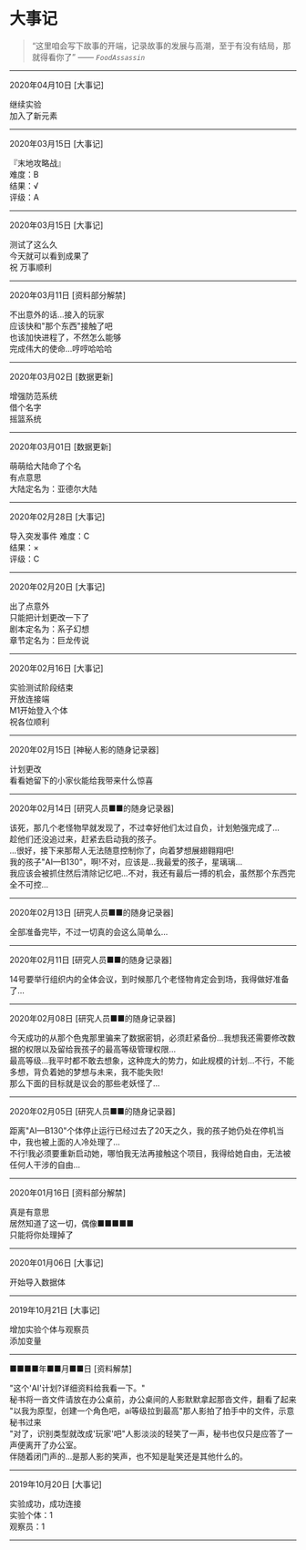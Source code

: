 # 大事记

> “这里咱会写下故事的开端，记录故事的发展与高潮，至于有没有结局，那就得看你了”   —— *`FoodAssassin`*

* * *

2020年04月10日 [大事记]

继续实验  
加入了新元素  

* * *

2020年03月15日 [大事记]

『末地攻略战』  
难度：B  
结果：√  
评级：A

* * *

2020年03月15日 [大事记]

测试了这么久  
今天就可以看到成果了  
祝 万事顺利

* * *

2020年03月11日 [资料部分解禁]

不出意外的话...接入的玩家  
应该快和"那个东西"接触了吧  
也该加快进程了，不然怎么能够  
完成伟大的使命...哼哼哈哈哈

* * *

2020年03月02日 [数据更新]

增强防范系统  
借个名字  
摇篮系统

* * *

2020年03月01日 [数据更新]

萌萌给大陆命了个名  
有点意思  
大陆定名为：亚德尔大陆

* * *

2020年02月28日 [大事记]

导入突发事件
难度：C  
结果：×  
评级：C  

* * *

2020年02月20日 [大事记]

出了点意外  
只能把计划更改一下了  
剧本定名为：系子幻想  
章节定名为：巨龙传说  

* * *

2020年02月16日 [大事记]

实验测试阶段结束  
开放连接端  
M1开始登入个体  
祝各位顺利

* * *

2020年02月15日 [神秘人影的随身记录器]

计划更改  
看看她留下的小家伙能给我带来什么惊喜

* * *

2020年02月14日 [研究人员■■的随身记录器]

  该死，那几个老怪物早就发现了，不过幸好他们太过自负，计划勉强完成了...  
  趁他们还没追过来，赶紧去启动我的孩子。  
  ...很好，接下来那帮人无法随意控制你了，向着梦想展翅翱翔吧!   
  我的孩子"AI—B130"，啊!不对，应该是...我最爱的孩子，星璃璃...   
  我应该会被抓住然后清除记忆吧...不对，我还有最后一搏的机会，虽然那个东西完全不可控...  

* * *

2020年02月13日 [研究人员■■的随身记录器]

  全部准备完毕，不过一切真的会这么简单么...

* * *

2020年02月11日 [研究人员■■的随身记录器]

  14号要举行组织内的全体会议，到时候那几个老怪物肯定会到场，我得做好准备了...

* * *

2020年02月08日 [研究人员■■的随身记录器]

  今天成功的从那个色鬼那里骗来了数据密钥，必须赶紧备份...我想我还需要修改数据的权限以及留给我孩子的最高等级管理权限...  
  最高等级...我平时都不敢去想象，这种庞大的势力，如此规模的计划...不行，不能多想，背负着她的梦想与未来，我不能失败!   
  那么下面的目标就是议会的那些老妖怪了...


* * *

2020年02月05日 [研究人员■■的随身记录器]
  
距离"AI—B130"个体停止运行已经过去了20天之久，我的孩子她仍处在停机当中，我也被上面的人冷处理了...    
不行!我必须要重新启动她，哪怕我无法再接触这个项目，我得给她自由，无法被任何人干涉的自由...

* * *

2020年01月16日 [资料部分解禁]

真是有意思  
居然知道了这一切，偶像■■■■■  
只能将你处理掉了

* * *

2020年01月06日 [大事记]

开始导入数据体  

* * *

2019年10月21日 [大事记]

增加实验个体与观察员  
添加变量  

* * *

■■■■年■■月■■日 [资料解禁]

  "这个'AI'计划?详细资料给我看一下。"   
  秘书将一沓文件请放在办公桌前，办公桌间的人影默默拿起那沓文件，翻看了起来   
  "以我为原型，创建一个角色吧，ai等级拉到最高"那人影拍了拍手中的文件，示意秘书过来  
  "对了，识别类型就改成'玩家'吧"人影淡淡的轻笑了一声，秘书也仅只是应答了一声便离开了办公室。  
  伴随着闭门声的...是那人影的笑声，也不知是耻笑还是其他什么的。  
  
* * *

2019年10月20日 [大事记]

实验成功，成功连接  
实验个体：1  
观察员：1

* * *
